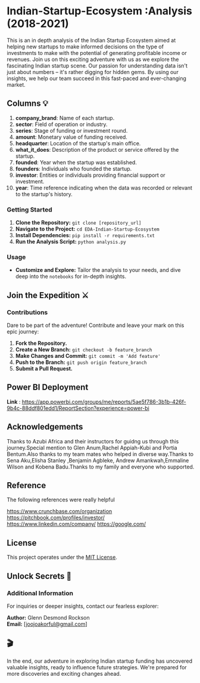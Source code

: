 # Indian-Startup-Ecosystem :Analysis (2018-2021)
This is an in depth analysis of the Indian Startup Ecosystem aimed at helping new startups to make informed decisions on the type of investments to make with the potential of generating profitable income or revenues.
Join us on this exciting adventure with us as we explore the fascinating Indian startup scene. Our passion for understanding data isn't just about numbers – it's rather digging for hidden gems. By using our insights, we help our team succeed in this fast-paced and ever-changing market.

## Columns 💡

1. **company_brand**: Name of each startup.
2. **sector**: Field of operation or industry.
3. **series**: Stage of funding or investment round.
4. **amount**: Monetary value of funding received.
5. **headquarter**: Location of the startup's main office.
6. **what_it_does**: Description of the product or service offered by the startup.
7. **founded**: Year when the startup was established.
8. **founders**: Individuals who founded the startup.
9. **investor**: Entities or individuals providing financial support or investment.
10. **year**: Time reference indicating when the data was recorded or relevant to the startup's history.


### Getting Started

1. **Clone the Repository:** `git clone [repository_url]`
2. **Navigate to the Project:** `cd EDA-Indian-Startup-Ecosystem`
3. **Install Dependencies:** `pip install -r requirements.txt`
4. **Run the Analysis Script:** `python analysis.py`

### Usage

- **Customize and Explore:** Tailor the analysis to your needs, and dive deep into the `notebooks` for in-depth insights.

## Join the Expedition ⚔️

### Contributions

Dare to be part of the adventure! Contribute and leave your mark on this epic journey:

1. **Fork the Repository.**
2. **Create a New Branch:** `git checkout -b feature_branch`
3. **Make Changes and Commit:** `git commit -m 'Add feature'`
4. **Push to the Branch:** `git push origin feature_branch`
5. **Submit a Pull Request.**

## Power BI Deployment
**Link** : https://app.powerbi.com/groups/me/reports/5ae5f786-3b1b-426f-9b4c-88ddf801edd1/ReportSection?experience=power-bi


##  Acknowledgements
Thanks to Azubi Africa and their instructors for guidng us through this journey.Special mention to Glen Anum,Rachel Appiah-Kubi and Portia Bentum.Also thanks to my team mates who helped in diverse way.Thanks to Sena Aku,Elisha Stanley ,Benjamin Agbleke, Andrew Amankwah,Emmaline Wilson and Kobena Badu.Thanks to my family and everyone who supported.

## Reference
The following references were really helpful

https://www.crunchbase.com/organization
https://pitchbook.com/profiles/investor/
https://www.linkedin.com/company/
https://google.com/
## License

This project operates under the [MIT License](LICENSE.md).

## Unlock Secrets 🧐

### Additional Information

For inquiries or deeper insights, contact our fearless explorer:

**Author:** Glenn Desmond Rockson  
**Email:** [joojoakorful@gmail.com]

## 🎬

In the end, our adventure in exploring Indian startup funding has uncovered valuable insights, ready to influence future strategies. We're prepared for more discoveries and exciting changes ahead.
